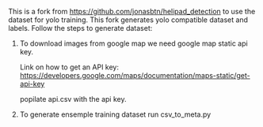 This is a fork from https://github.com/jonasbtn/helipad_detection to use the dataset for yolo training. This fork generates yolo compatible dataset and labels. 
Follow the steps to generate dataset: 
1. To download images from google map we need google map static api key.

    Link on how to get an API key: https://developers.google.com/maps/documentation/maps-static/get-api-key

    popilate api.csv with the api key. 

2. To generate ensemple training dataset run csv_to_meta.py 
